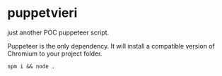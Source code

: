 # puppetvieri
just another POC puppeteer script.

Puppeteer is the only dependency. It will install a compatible version of Chromium to your project folder.

`npm i && node .` 
